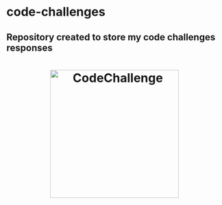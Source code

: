 # code-challenges
## Repository created to store my code challenges responses


<h1 align="center">
  <img alt="CodeChallenge" width="300" title="CodeChallenge" src="https://w7.pngwing.com/pngs/519/409/png-transparent-lateralization-of-brain-function-neuroimaging-human-brain-artificial-intelligence-brain-people-human-body-cerebrum.png" />
</h1>
